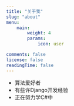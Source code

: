 ```yaml
---
title: "关于我"
slug: "about"
menu:
    main:
        weight: 4
        params:
            icon: user

comments: false
license: false
readingTime: false
---
```


* 算法爱好者
* 有些许Django开发经验
* 正在努力学C#中
